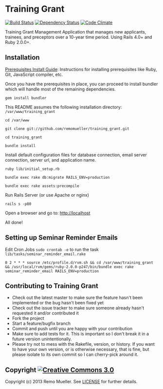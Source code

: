 # Training Grant

[![Build Status](https://travis-ci.org/remomueller/training_grant.png?branch=master)](https://travis-ci.org/remomueller/training_grant)
[![Dependency Status](https://gemnasium.com/remomueller/training_grant.png)](https://gemnasium.com/remomueller/training_grant)
[![Code Climate](https://codeclimate.com/github/remomueller/training_grant.png)](https://codeclimate.com/github/remomueller/training_grant)

Training Grant Management Application that manages new applicants, trainees, and preceptors over a 10-year time period. Using Rails 4.0+ and Ruby 2.0.0+.

## Installation

[Prerequisites Install Guide](https://github.com/remomueller/documentation): Instructions for installing prerequisites like Ruby, Git, JavaScript compiler, etc.

Once you have the prerequisites in place, you can proceed to install bundler which will handle most of the remaining dependencies.

```console
gem install bundler
```

This README assumes the following installation directory: `/var/www/training_grant`

```console
cd /var/www

git clone git://github.com/remomueller/training_grant.git

cd training_grant

bundle install
```

Install default configuration files for database connection, email server connection, server url, and application name.

```console
ruby lib/initial_setup.rb

bundle exec rake db:migrate RAILS_ENV=production

bundle exec rake assets:precompile
```

Run Rails Server (or use Apache or nginx)

```console
rails s -p80
```

Open a browser and go to: [http://localhost](http://localhost)

All done!

## Setting up Seminar Reminder Emails

Edit Cron Jobs `sudo crontab -e` to run the task `lib/tasks/seminar_reminder_email.rake`

```console
0 2 * * * source /etc/profile.d/rvm.sh && cd /var/www/training_grant && /usr/local/rvm/gems/ruby-2.0.0-p247/bin/bundle exec rake seminar_reminder_email RAILS_ENV=production
```

## Contributing to Training Grant

- Check out the latest master to make sure the feature hasn't been implemented or the bug hasn't been fixed yet
- Check out the issue tracker to make sure someone already hasn't requested it and/or contributed it
- Fork the project
- Start a feature/bugfix branch
- Commit and push until you are happy with your contribution
- Make sure to add tests for it. This is important so I don't break it in a future version unintentionally.
- Please try not to mess with the Rakefile, version, or history. If you want to have your own version, or is otherwise necessary, that is fine, but please isolate to its own commit so I can cherry-pick around it.

## Copyright [![Creative Commons 3.0](http://i.creativecommons.org/l/by-nc-sa/3.0/80x15.png)](http://creativecommons.org/licenses/by-nc-sa/3.0)

Copyright (c) 2013 Remo Mueller. See [LICENSE](https://github.com/remomueller/training_grant/blob/master/LICENSE) for further details.
